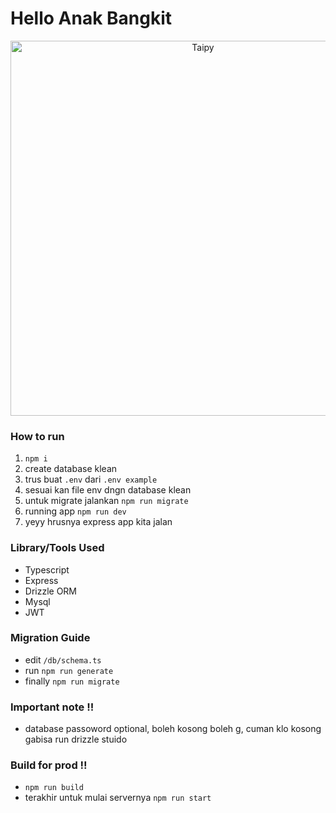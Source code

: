 # Hello Anak Bangkit

<div align="center">
  <picture>
    <source media="(prefers-color-scheme: dark)" srcset="https://media.tenor.com/PwyXG1fXm_IAAAAM/asuka-langley.gif">
    <img alt="Taipy" src="https://c.tenor.com/oifgBY6atjsAAAAC/tenor.gif" width="600" />
  </picture>
</div>

### How to run

1. `npm i`
2. create database klean
3. trus buat `.env` dari `.env example`
4. sesuai kan file env dngn database klean
5. untuk migrate jalankan `npm run migrate`
6. running app `npm run dev`
7. yeyy hrusnya express app kita jalan

### Library/Tools Used

- Typescript
- Express
- Drizzle ORM
- Mysql
- JWT

### Migration Guide

- edit `/db/schema.ts`
- run `npm run generate`
- finally `npm run migrate`

### Important note !!

- database passoword optional, boleh kosong boleh g, cuman klo kosong gabisa run drizzle stuido

### Build for prod !!

- `npm run build`
- terakhir untuk mulai servernya `npm run start`
